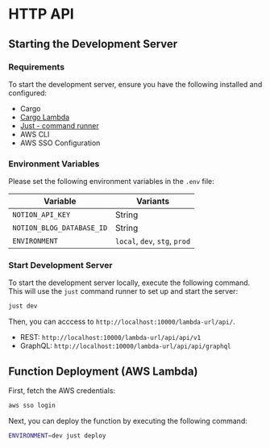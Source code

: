 # HTTP API

## Starting the Development Server

### Requirements

To start the development server, ensure you have the following installed and configured:

- Cargo
- [Cargo Lambda](https://www.cargo-lambda.info/)
- [Just - command runner](https://github.com/casey/just)
- AWS CLI
- AWS SSO Configuration

### Environment Variables

Please set the following environment variables in the `.env` file:

| Variable                  | Variants                      |
| ------------------------- | ----------------------------- |
| `NOTION_API_KEY`          | String                        |
| `NOTION_BLOG_DATABASE_ID` | String                        |
| `ENVIRONMENT`             | `local`, `dev`, `stg`, `prod` |

### Start Development Server

To start the development server locally, execute the following command. This will use the `just` command runner to set up and start the server:

```sh
just dev
```

Then, you can acccess to `http://localhost:10000/lambda-url/api/`.

- REST: `http://localhost:10000/lambda-url/api/api/v1`
- GraphQL: `http://localhost:10000/lambda-url/api/api/graphql`

## Function Deployment (AWS Lambda)

First, fetch the AWS credentials:

```sh
aws sso login
```

Next, you can deploy the function by executing the following command:

```sh
ENVIRONMENT=dev just deploy
```
